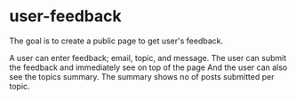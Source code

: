 # user-feedback
The goal is to create a public page to get user's feedback.

A user can enter feedback; email, topic, and message.
The user can submit the feedback and immediately see on top of the page
And the user can also see the topics summary. The summary shows no of posts submitted per topic.
